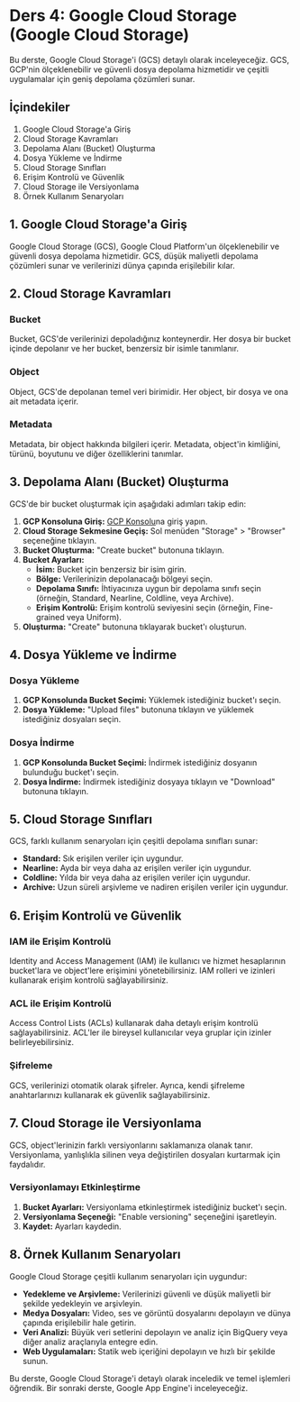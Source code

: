# Ders 4: Google Cloud Storage (Google Cloud Storage)

Bu derste, Google Cloud Storage'i (GCS) detaylı olarak inceleyeceğiz. GCS, GCP'nin ölçeklenebilir ve güvenli dosya depolama hizmetidir ve çeşitli uygulamalar için geniş depolama çözümleri sunar.

## İçindekiler

1. Google Cloud Storage'a Giriş
2. Cloud Storage Kavramları
3. Depolama Alanı (Bucket) Oluşturma
4. Dosya Yükleme ve İndirme
5. Cloud Storage Sınıfları
6. Erişim Kontrolü ve Güvenlik
7. Cloud Storage ile Versiyonlama
8. Örnek Kullanım Senaryoları

## 1. Google Cloud Storage'a Giriş

Google Cloud Storage (GCS), Google Cloud Platform'un ölçeklenebilir ve güvenli dosya depolama hizmetidir. GCS, düşük maliyetli depolama çözümleri sunar ve verilerinizi dünya çapında erişilebilir kılar.

## 2. Cloud Storage Kavramları

### Bucket

Bucket, GCS'de verilerinizi depoladığınız konteynerdir. Her dosya bir bucket içinde depolanır ve her bucket, benzersiz bir isimle tanımlanır.

### Object

Object, GCS'de depolanan temel veri birimidir. Her object, bir dosya ve ona ait metadata içerir.

### Metadata

Metadata, bir object hakkında bilgileri içerir. Metadata, object'in kimliğini, türünü, boyutunu ve diğer özelliklerini tanımlar.

## 3. Depolama Alanı (Bucket) Oluşturma

GCS'de bir bucket oluşturmak için aşağıdaki adımları takip edin:

1. **GCP Konsoluna Giriş:** [GCP Konsolu](https://console.cloud.google.com/)na giriş yapın.
2. **Cloud Storage Sekmesine Geçiş:** Sol menüden "Storage" > "Browser" seçeneğine tıklayın.
3. **Bucket Oluşturma:** "Create bucket" butonuna tıklayın.
4. **Bucket Ayarları:**
    - **İsim:** Bucket için benzersiz bir isim girin.
    - **Bölge:** Verilerinizin depolanacağı bölgeyi seçin.
    - **Depolama Sınıfı:** İhtiyacınıza uygun bir depolama sınıfı seçin (örneğin, Standard, Nearline, Coldline, veya Archive).
    - **Erişim Kontrolü:** Erişim kontrolü seviyesini seçin (örneğin, Fine-grained veya Uniform).
5. **Oluşturma:** "Create" butonuna tıklayarak bucket'ı oluşturun.

## 4. Dosya Yükleme ve İndirme

### Dosya Yükleme

1. **GCP Konsolunda Bucket Seçimi:** Yüklemek istediğiniz bucket'ı seçin.
2. **Dosya Yükleme:** "Upload files" butonuna tıklayın ve yüklemek istediğiniz dosyaları seçin.

### Dosya İndirme

1. **GCP Konsolunda Bucket Seçimi:** İndirmek istediğiniz dosyanın bulunduğu bucket'ı seçin.
2. **Dosya İndirme:** İndirmek istediğiniz dosyaya tıklayın ve "Download" butonuna tıklayın.

## 5. Cloud Storage Sınıfları

GCS, farklı kullanım senaryoları için çeşitli depolama sınıfları sunar:

- **Standard:** Sık erişilen veriler için uygundur.
- **Nearline:** Ayda bir veya daha az erişilen veriler için uygundur.
- **Coldline:** Yılda bir veya daha az erişilen veriler için uygundur.
- **Archive:** Uzun süreli arşivleme ve nadiren erişilen veriler için uygundur.

## 6. Erişim Kontrolü ve Güvenlik

### IAM ile Erişim Kontrolü

Identity and Access Management (IAM) ile kullanıcı ve hizmet hesaplarının bucket'lara ve object'lere erişimini yönetebilirsiniz. IAM rolleri ve izinleri kullanarak erişim kontrolü sağlayabilirsiniz.

### ACL ile Erişim Kontrolü

Access Control Lists (ACLs) kullanarak daha detaylı erişim kontrolü sağlayabilirsiniz. ACL'ler ile bireysel kullanıcılar veya gruplar için izinler belirleyebilirsiniz.

### Şifreleme

GCS, verilerinizi otomatik olarak şifreler. Ayrıca, kendi şifreleme anahtarlarınızı kullanarak ek güvenlik sağlayabilirsiniz.

## 7. Cloud Storage ile Versiyonlama

GCS, object'lerinizin farklı versiyonlarını saklamanıza olanak tanır. Versiyonlama, yanlışlıkla silinen veya değiştirilen dosyaları kurtarmak için faydalıdır.

### Versiyonlamayı Etkinleştirme

1. **Bucket Ayarları:** Versiyonlama etkinleştirmek istediğiniz bucket'ı seçin.
2. **Versiyonlama Seçeneği:** "Enable versioning" seçeneğini işaretleyin.
3. **Kaydet:** Ayarları kaydedin.

## 8. Örnek Kullanım Senaryoları

Google Cloud Storage çeşitli kullanım senaryoları için uygundur:

- **Yedekleme ve Arşivleme:** Verilerinizi güvenli ve düşük maliyetli bir şekilde yedekleyin ve arşivleyin.
- **Medya Dosyaları:** Video, ses ve görüntü dosyalarını depolayın ve dünya çapında erişilebilir hale getirin.
- **Veri Analizi:** Büyük veri setlerini depolayın ve analiz için BigQuery veya diğer analiz araçlarıyla entegre edin.
- **Web Uygulamaları:** Statik web içeriğini depolayın ve hızlı bir şekilde sunun.

Bu derste, Google Cloud Storage'i detaylı olarak inceledik ve temel işlemleri öğrendik. Bir sonraki derste, Google App Engine'i inceleyeceğiz.
